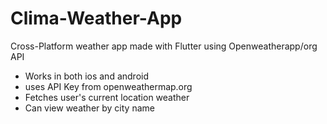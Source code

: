 # Clima-Weather-App
Cross-Platform weather app made with Flutter using Openweatherapp/org API 

- Works in both ios and android
- uses API Key from openweathermap.org
- Fetches user's current location weather
- Can view weather by city name
